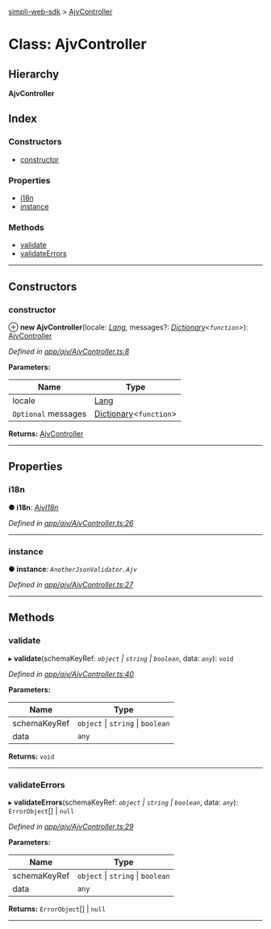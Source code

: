 [simpli-web-sdk](../README.md) > [AjvController](../classes/ajvcontroller.md)

# Class: AjvController

## Hierarchy

**AjvController**

## Index

### Constructors

* [constructor](ajvcontroller.md#constructor)

### Properties

* [i18n](ajvcontroller.md#i18n)
* [instance](ajvcontroller.md#instance)

### Methods

* [validate](ajvcontroller.md#validate)
* [validateErrors](ajvcontroller.md#validateerrors)

---

## Constructors

<a id="constructor"></a>

###  constructor

⊕ **new AjvController**(locale: *[Lang](../enums/lang.md)*, messages?: *[Dictionary](../interfaces/dictionary.md)<`function`>*): [AjvController](ajvcontroller.md)

*Defined in [app/ajv/AjvController.ts:8](https://github.com/simplitech/simpli-web-sdk/blob/a829314/src/app/ajv/AjvController.ts#L8)*

**Parameters:**

| Name | Type |
| ------ | ------ |
| locale | [Lang](../enums/lang.md) |
| `Optional` messages | [Dictionary](../interfaces/dictionary.md)<`function`> |

**Returns:** [AjvController](ajvcontroller.md)

___

## Properties

<a id="i18n"></a>

###  i18n

**● i18n**: *[AjvI18n](ajvi18n.md)*

*Defined in [app/ajv/AjvController.ts:26](https://github.com/simplitech/simpli-web-sdk/blob/a829314/src/app/ajv/AjvController.ts#L26)*

___
<a id="instance"></a>

###  instance

**● instance**: *`AnotherJsonValidator.Ajv`*

*Defined in [app/ajv/AjvController.ts:27](https://github.com/simplitech/simpli-web-sdk/blob/a829314/src/app/ajv/AjvController.ts#L27)*

___

## Methods

<a id="validate"></a>

###  validate

▸ **validate**(schemaKeyRef: *`object` \| `string` \| `boolean`*, data: *`any`*): `void`

*Defined in [app/ajv/AjvController.ts:40](https://github.com/simplitech/simpli-web-sdk/blob/a829314/src/app/ajv/AjvController.ts#L40)*

**Parameters:**

| Name | Type |
| ------ | ------ |
| schemaKeyRef | `object` \| `string` \| `boolean` |
| data | `any` |

**Returns:** `void`

___
<a id="validateerrors"></a>

###  validateErrors

▸ **validateErrors**(schemaKeyRef: *`object` \| `string` \| `boolean`*, data: *`any`*): `ErrorObject`[] \| `null`

*Defined in [app/ajv/AjvController.ts:29](https://github.com/simplitech/simpli-web-sdk/blob/a829314/src/app/ajv/AjvController.ts#L29)*

**Parameters:**

| Name | Type |
| ------ | ------ |
| schemaKeyRef | `object` \| `string` \| `boolean` |
| data | `any` |

**Returns:** `ErrorObject`[] \| `null`

___

